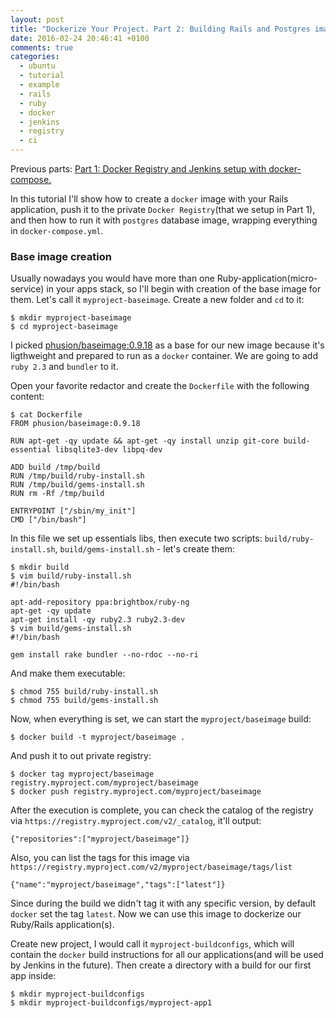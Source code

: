 ```yaml
---
layout: post
title: "Dockerize Your Project. Part 2: Building Rails and Postgres images with docker-compose."
date: 2016-02-24 20:46:41 +0100
comments: true
categories: 
  - ubuntu
  - tutorial
  - example
  - rails
  - ruby
  - docker
  - jenkins
  - registry
  - ci
---
```


Previous parts:
<a href="http://rustamagasanov.com/blog/2016/02/23/dockerize-your-project-part-1-registry-and-jenkins-setup/" target="_blank">Part 1: Docker Registry and Jenkins setup with docker-compose.</a>

In this tutorial I'll show how to create a `docker` image with your Rails application, push it to the private `Docker Registry`(that we setup in Part 1), and then how to run it with `postgres` database image, wrapping everything in `docker-compose.yml`.

<!-- more -->

### Base image creation

Usually nowadays you would have more than one Ruby-application(micro-service) in your apps stack, so I'll begin with creation of the base image for them. Let's call it `myproject-baseimage`. Create a new folder and `cd` to it:

```
$ mkdir myproject-baseimage
$ cd myproject-baseimage
```

I picked <a href="https://hub.docker.com/r/phusion/baseimage/" target="_blank">phusion/baseimage:0.9.18</a> as a base for our new image because it's ligthweight and prepared to run as a `docker` container. We are going to add `ruby 2.3` and `bundler` to it. 

Open your favorite redactor and create the `Dockerfile` with the following content:

```
$ cat Dockerfile
FROM phusion/baseimage:0.9.18

RUN apt-get -qy update && apt-get -qy install unzip git-core build-essential libsqlite3-dev libpq-dev

ADD build /tmp/build
RUN /tmp/build/ruby-install.sh
RUN /tmp/build/gems-install.sh
RUN rm -Rf /tmp/build

ENTRYPOINT ["/sbin/my_init"]
CMD ["/bin/bash"]
```

In this file we set up essentials libs, then execute two scripts: `build/ruby-install.sh`, `build/gems-install.sh` - let's create them:

```
$ mkdir build
$ vim build/ruby-install.sh
#!/bin/bash

apt-add-repository ppa:brightbox/ruby-ng
apt-get -qy update
apt-get install -qy ruby2.3 ruby2.3-dev
$ vim build/gems-install.sh
#!/bin/bash

gem install rake bundler --no-rdoc --no-ri
```

And make them executable:

```
$ chmod 755 build/ruby-install.sh
$ chmod 755 build/gems-install.sh
```

Now, when everything is set, we can start the `myproject/baseimage` build:

```
$ docker build -t myproject/baseimage .
```

And push it to out private registry:

```
$ docker tag myproject/baseimage registry.myproject.com/myproject/baseimage
$ docker push registry.myproject.com/myproject/baseimage
```

After the execution is complete, you can check the catalog of the registry via `https://registry.myproject.com/v2/_catalog`, it'll output:

```
{"repositories":["myproject/baseimage"]}
```

Also, you can list the tags for this image via `https://registry.myproject.com/v2/myproject/baseimage/tags/list`

```
{"name":"myproject/baseimage","tags":["latest"]}
```

Since during the build we didn't tag it with any specific version, by default `docker` set the tag `latest`. Now we can use this image to dockerize our Ruby/Rails application(s).

Create new project, I would call it `myproject-buildconfigs`, which will contain the `docker` build instructions for all our applications(and will be used by Jenkins in the future). Then create a directory with a build for our first app inside:

```
$ mkdir myproject-buildconfigs
$ mkdir myproject-buildconfigs/myproject-app1
```


